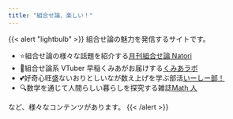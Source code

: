 ```yaml
---
title: "組合せ論、楽しい！"
---
```


{{< alert "lightbulb" >}}
組合せ論の魅力を発信するサイトです。

- ⭐組合せ論の様々な話題を紹介する[月刊組合せ論 Natori](./natori/)
- 🔢組合せ論系 VTuber 早稲くみあがお届けする[くみあラボ](./kumialab/)
- 💕好奇心旺盛ないおりとしいなが数え上げを学ぶ部活[いーしー部！](./ec/)
- 🔍数学を通じて人間らしい暮らしを探究する雑誌[Math 人](./mathzine/)

など、様々なコンテンツがあります。
{{< /alert >}}